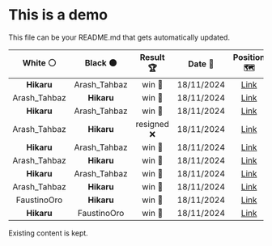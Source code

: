 # This is a demo

This file can be your README.md that gets automatically updated.

<!--START_SECTION:chessStats-->
<!-- Automatically generated with https://github.com/Balastrong/chess-stats-action -->

| White ⚪ | Black ⚫ | Result 🏆 | Date 📅 | Position 🗺️ |
|:---:|:---:|:---:|:---:|:---:|
| **Hikaru** | Arash_Tahbaz | win 🥇 | 18/11/2024 | <a href="http://www.ee.unb.ca/cgi-bin/tervo/fen.pl?select=8/1Q5k/4pP1p/1p2PPp1/1P1P1n2/2B3K1/q7/8 b - -">Link</a> |
| Arash_Tahbaz | **Hikaru** | win 🥇 | 18/11/2024 | <a href="http://www.ee.unb.ca/cgi-bin/tervo/fen.pl?select=4r1k1/5p2/R2p2p1/3PN2p/2P5/2Q5/4BP2/5K1q w - -">Link</a> |
| **Hikaru** | Arash_Tahbaz | win 🥇 | 18/11/2024 | <a href="http://www.ee.unb.ca/cgi-bin/tervo/fen.pl?select=6r1/pp2nq1p/3RN1pk/5pQP/3P4/P1P5/1P4P1/7K b - -">Link</a> |
| Arash_Tahbaz | **Hikaru** | resigned ❌ | 18/11/2024 | <a href="http://www.ee.unb.ca/cgi-bin/tervo/fen.pl?select=k7/3R1R2/8/p1p1PPP1/2P2B1K/2P2q2/P7/8 b - -">Link</a> |
| **Hikaru** | Arash_Tahbaz | win 🥇 | 18/11/2024 | <a href="http://www.ee.unb.ca/cgi-bin/tervo/fen.pl?select=2k5/1p3Q2/n1p1pP1p/p5p1/2P5/PqB3P1/5P1P/6K1 w - -">Link</a> |
| Arash_Tahbaz | **Hikaru** | win 🥇 | 18/11/2024 | <a href="http://www.ee.unb.ca/cgi-bin/tervo/fen.pl?select=RQ6/p6p/5ppk/3q4/7P/P5P1/4r2K/8 w - -">Link</a> |
| **Hikaru** | Arash_Tahbaz | win 🥇 | 18/11/2024 | <a href="http://www.ee.unb.ca/cgi-bin/tervo/fen.pl?select=4b3/2q1r1k1/2p1P3/1pP2Q2/1P3Pp1/8/5PB1/4R1K1 b - -">Link</a> |
| Arash_Tahbaz | **Hikaru** | win 🥇 | 18/11/2024 | <a href="http://www.ee.unb.ca/cgi-bin/tervo/fen.pl?select=6R1/pK6/1p3r1p/2p4P/2P5/5q1k/8/3Q4 w - -">Link</a> |
| FaustinoOro | **Hikaru** | win 🥇 | 18/11/2024 | <a href="http://www.ee.unb.ca/cgi-bin/tervo/fen.pl?select=3b2rk/5pp1/5n1p/p1Qbp3/1p2N2B/3qP2P/5PP1/5RK1 w - -">Link</a> |
| **Hikaru** | FaustinoOro | win 🥇 | 18/11/2024 | <a href="http://www.ee.unb.ca/cgi-bin/tervo/fen.pl?select=4rr1k/pp3p1p/2n2P2/2p2N2/4B1pq/1P1P2b1/PBP1Q3/R4RK1 b - -">Link</a> |

<!--END_SECTION:chessStats-->

Existing content is kept.
